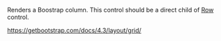 Renders a Boostrap column. This control should be a direct child of [Row](/docs/controls/bootstrap4/Row/{branch}) control.

<https://getbootstrap.com/docs/4.3/layout/grid/>